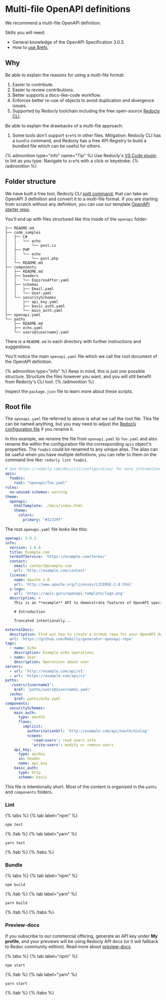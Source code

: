 # Multi-file OpenAPI definitions

We recommend a multi-file OpenAPI definition.

Skills you will need:
- General knowledge of the OpenAPI Specification 3.0.3.
- How to [use $refs](ref-guide.md).

## Why

Be able to explain the reasons for using a multi-file format:
1. Easier to contribute.
1. Easier to review contributions.
1. Better supports a docs-like-code workflow.
1. Enforces better re-use of objects to avoid duplication and divergence issues.
1. Supported by Redocly toolchain including the free open-source [Redocly CLI](https://github.com/redocly/redocly-cli).

Be able to explain the drawbacks of a multi-file approach:
1. Some tools don't support `$ref`s in other files. Mitigation: Redocly CLI has a `bundle` command, and Redocly has a free API Registry to build a bundled file which can be useful for others.

{% admonition type="info" name="Tip" %}
Use Redocly's [VS Code plugin](https://marketplace.visualstudio.com/items?itemName=Redocly.openapi-vs-code) to lint as you type. Navigate to `$ref`s with a click or keystroke.
{% /admonition %}


## Folder structure

We have built a free tool, Redocly CLI [split command](/docs/cli/commands/split), that can take an OpenAPI 3 definition and convert it to a multi-file format. If you are starting from scratch without any definition, you can use our template [OpenAPI starter repo](https://github.com/Redocly/openapi-starter).

You'll end up with files structured like this inside of the `openapi` folder:

```shell
├── README.md
├── code_samples
│   ├── C#
│   │   └── echo
│   │       └── post.cs
│   ├── PHP
│   │   └── echo
│   │       └── post.php
│   └── README.md
├── components
│   ├── README.md
│   ├── headers
│   │   └── ExpiresAfter.yaml
│   ├── schemas
│   │   ├── Email.yaml
│   │   └── User.yaml
│   └── securitySchemes
│       ├── api_key.yaml
│       ├── basic_auth.yaml
│       └── main_auth.yaml
├── openapi.yaml
└── paths
    ├── README.md
    ├── echo.yaml
    └── users@{username}.yaml
```

There is a `README.md` in each directory with further instructions and suggestions.

You'll notice the main `openapi.yaml` file which we call the root document of the OpenAPI definition.

{% admonition type="info" %}
Keep in mind, this is just one possible structure. Structure the files however you want, and you will still benefit from Redocly's CLI tool.
{% /admonition %}

Inspect the `package.json` file to learn more about these scripts.

## Root file

The `openapi.yaml` file referred to above is what we call the root file.
This file can be named anything, but you may need to adjust the [Redocly configuration file](/docs/cli/configuration) if you rename it.

In this example, we rename the file from `openapi.yaml` to `foo.yaml` and also rename the within the configuration file the corresponding `apis` object's properties.
The `foo@v1` could be renamed to any unique alias.
The alias can be useful when you have multiple definitions, you can refer to them on the command line like: `redocly lint foo@v1`.

```yaml
# See https://redocly.com/docs/cli/configuration/ for more information.
apis:
  foo@v1:
    root: "openapi/foo.yaml"
rules:
  no-unused-schemas: warning
theme:
  openapi:
    htmlTemplate: ./docs/index.html
    theme:
      colors:
        primary: "#32329f"
```

The root `openapi.yaml` file looks like this:

```yaml
openapi: 3.0.3
info:
  version: 1.0.0
  title: Example.com
  termsOfService: 'https://example.com/terms/'
  contact:
    email: contact@example.com
    url: 'http://example.com/contact'
  license:
    name: Apache 2.0
    url: 'http://www.apache.org/licenses/LICENSE-2.0.html'
  x-logo:
    url: 'https://apis.guru/openapi-template/logo.png'
  description: >
    This is an **example** API to demonstrate features of OpenAPI specification.

    # Introduction

    Truncated intentionally...

externalDocs:
  description: Find out how to create a GitHub repo for your OpenAPI definition.
  url: 'https://github.com/Rebilly/generator-openapi-repo'
tags:
  - name: Echo
    description: Example echo operations
  - name: User
    description: Operations about user
servers:
  - url: 'http://example.com/api/v1'
  - url: 'https://example.com/api/v1'
paths:
  '/users/{username}':
    $ref: 'paths/users@{username}.yaml'
  /echo:
    $ref: paths/echo.yaml
components:
  securitySchemes:
    main_auth:
      type: oauth2
      flows:
        implicit:
          authorizationUrl: 'http://example.com/api/oauth/dialog'
          scopes:
            'read:users': read users info
            'write:users': modify or remove users
    api_key:
      type: apiKey
      in: header
      name: api_key
    basic_auth:
      type: http
      scheme: basic
```

This file is intentionally short.
Most of the content is organized in the `paths` and `components` folders.

### Lint
{% tabs %}
{% tab label="npm" %}
```shell
npm test
```
{% /tab  %}
{% tab label="yarn" %}
```shell
yarn test
```
{% /tab  %}
{% /tabs  %}
### Bundle
{% tabs %}
{% tab label="npm" %}
```shell
npm build
```
{% /tab  %}
{% tab label="yarn" %}
```shell
yarn build
```
{% /tab  %}
{% /tabs  %}
### Preview-docs

If you subscribe to our commercial offering, generate an API key under **My profile**, and your previews will be using Redocly API docs (or it will fallback to Redoc community edition).
Read more about [preview-docs](/docs/cli/commands/preview-docs).

{% tabs %}
{% tab label="npm" %}
```shell
npm start
```
{% /tab  %}
{% tab label="yarn" %}
```shell
yarn start
```
{% /tab  %}
{% /tabs  %}
